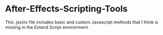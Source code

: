 # After-Effects-Scripting-Tools
This .jsxinc file includes basic and custom Javascript methods that I think is missing in the Extend Script environment . 
